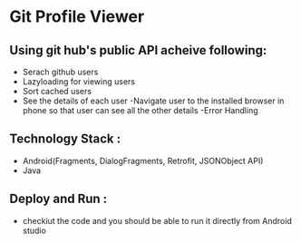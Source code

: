 # Git Profile Viewer

## Using git hub's public API acheive following: 

- Serach github users
- Lazyloading for viewing users
- Sort cached users
- See the details of each user 
-Navigate user to the installed browser in phone so that user can see all the other details
-Error Handling

## Technology Stack :
-  Android(Fragments, DialogFragments, Retrofit, JSONObject API)
- Java 

## Deploy and Run : 
- checkiut the code and you should be able to run it directly from Android studio
